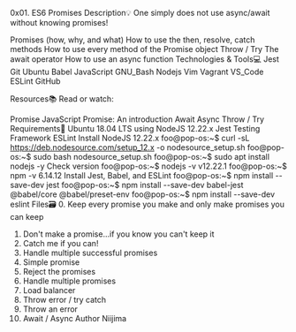 0x01. ES6 Promises
Description:bulb:
One simply does not use async/await without knowing promises!

Promises (how, why, and what)
How to use the then, resolve, catch methods
How to use every method of the Promise object
Throw / Try
The await operator
How to use an async function
Technologies & Tools:computer:
Jest Git Ubuntu Babel JavaScript GNU_Bash Nodejs Vim Vagrant VS_Code ESLint GitHub

Resources:books:
Read or watch:

Promise
JavaScript Promise: An introduction
Await
Async
Throw / Try
Requirements:hammer:
Ubuntu 18.04 LTS using NodeJS 12.22.x
Jest Testing Framework
ESLint
Install NodeJS 12.22.x
foo@pop-os:~$ curl -sL https://deb.nodesource.com/setup_12.x -o nodesource_setup.sh
foo@pop-os:~$ sudo bash nodesource_setup.sh
foo@pop-os:~$ sudo apt install nodejs -y
Check version
foo@pop-os:~$ nodejs -v
v12.22.1
foo@pop-os:~$ npm -v
6.14.12
Install Jest, Babel, and ESLint
foo@pop-os:~$ npm install --save-dev jest
foo@pop-os:~$ npm install --save-dev babel-jest @babel/core @babel/preset-env
foo@pop-os:~$ npm install --save-dev eslint
Files:card_file_box:
0. Keep every promise you make and only make promises you can keep
1. Don't make a promise...if you know you can't keep it
2. Catch me if you can!
3. Handle multiple successful promises
4. Simple promise
5. Reject the promises
6. Handle multiple promises
7. Load balancer
8. Throw error / try catch
9. Throw an error
10. Await / Async
Author
Niijima
